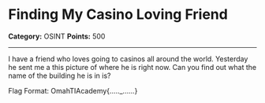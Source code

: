 # Finding My Casino Loving Friend

**Category:** OSINT
**Points:** 500

---

I have a friend who loves going to casinos all around the world. Yesterday he sent me a this picture of where he is right now. Can you find out what the name of the building he is in is?

Flag Format: OmahTIAcademy{....._......}


